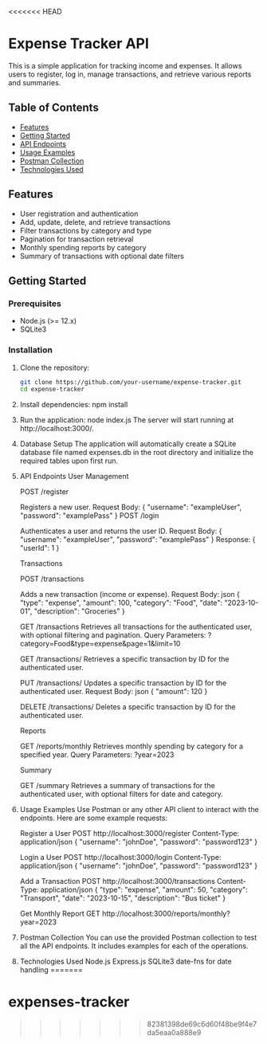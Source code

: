 <<<<<<< HEAD
# Expense Tracker API

This is a simple application for tracking income and expenses. It allows users to register, log in, manage transactions, and retrieve various reports and summaries.

## Table of Contents

- [Features](#features)
- [Getting Started](#getting-started)
- [API Endpoints](#api-endpoints)
- [Usage Examples](#usage-examples)
- [Postman Collection](#postman-collection)
- [Technologies Used](#technologies-used)

## Features

- User registration and authentication
- Add, update, delete, and retrieve transactions
- Filter transactions by category and type
- Pagination for transaction retrieval
- Monthly spending reports by category
- Summary of transactions with optional date filters

## Getting Started

### Prerequisites

- Node.js (>= 12.x)
- SQLite3

### Installation

1. Clone the repository:
   ```bash
   git clone https://github.com/your-username/expense-tracker.git
   cd expense-tracker
2. Install dependencies:
    npm install
3. Run the application:
    node index.js
    The server will start running at http://localhost:3000/.

4. Database Setup
    The application will automatically create a SQLite database file named expenses.db in the root directory and initialize the required tables upon first run.

5. API Endpoints
    User Management

    POST /register

    Registers a new user.
        Request Body: { "username": "exampleUser", "password": "examplePass" }
        POST /login

    Authenticates a user and returns the user ID.
        Request Body: { "username": "exampleUser", "password": "examplePass" }
        Response: { "userId": 1 }

    Transactions

    POST /transactions

    Adds a new transaction (income or expense).
    Request Body: json
        {
        "type": "expense",
        "amount": 100,
        "category": "Food",
        "date": "2023-10-01",
        "description": "Groceries"
        }

    GET /transactions
        Retrieves all transactions for the authenticated user, with optional filtering and pagination.
        Query Parameters: ?category=Food&type=expense&page=1&limit=10

    GET /transactions/
        Retrieves a specific transaction by ID for the authenticated user.

    PUT /transactions/
        Updates a specific transaction by ID for the authenticated user.
        Request Body: json
            {
            "amount": 120
            }

    DELETE /transactions/
        Deletes a specific transaction by ID for the authenticated user.

    Reports

    GET /reports/monthly
        Retrieves monthly spending by category for a specified year.
        Query Parameters: ?year=2023

    Summary

    GET /summary
        Retrieves a summary of transactions for the authenticated user, with optional filters for date and category.
        
5. Usage Examples
    Use Postman or any other API client to interact with the endpoints. Here are some example requests:

    Register a User
        POST http://localhost:3000/register
        Content-Type: application/json
            {
            "username": "johnDoe",
            "password": "password123"
            }
            
    Login a User
        POST http://localhost:3000/login
        Content-Type: application/json
            {
            "username": "johnDoe",
            "password": "password123"
            }

    Add a Transaction
        POST http://localhost:3000/transactions
        Content-Type: application/json
            {
            "type": "expense",
            "amount": 50,
            "category": "Transport",
            "date": "2023-10-15",
            "description": "Bus ticket"
            }

    Get Monthly Report
        GET http://localhost:3000/reports/monthly?year=2023
    
6. Postman Collection
    You can use the provided Postman collection to test all the API endpoints. It includes examples for each of the operations.

7. Technologies Used
    Node.js
    Express.js
    SQLite3
    date-fns for date handling
=======
# expenses-tracker
>>>>>>> 82381398de69c6d60f48be9f4e7da5eaa0a888e9
